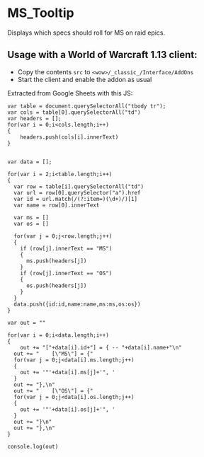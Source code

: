 # MS_Tooltip
Displays which specs should roll for MS on raid epics.

## Usage with a World of Warcraft 1.13 client:
* Copy the contents `src` to `<wow>/_classic_/Interface/AddOns`
* Start the client and enable the addon as usual

Extracted from Google Sheets with this JS:
```
var table = document.querySelectorAll("tbody tr");
var cols = table[0].querySelectorAll("td")
var headers = [];
for(var i = 0;i<cols.length;i++)
{
    headers.push(cols[i].innerText)
}


var data = [];

for(var i = 2;i<table.length;i++)
{
  var row = table[i].querySelectorAll("td")
  var url = row[0].querySelector("a").href
  var id = url.match(/(?:item=)(\d+)/)[1]
  var name = row[0].innerText
  
  var ms = []
  var os = []

  for(var j = 0;j<row.length;j++)
  {
    if (row[j].innerText == "MS")
    {
      ms.push(headers[j])
    }
    if (row[j].innerText == "OS")
    {
      os.push(headers[j])
    }
  }
  data.push({id:id,name:name,ms:ms,os:os})
}

var out = ""

for(var i = 0;i<data.length;i++)
{
    out += "["+data[i].id+"] = { -- "+data[i].name+"\n"
  out += "    [\"MS\"] = {"
  for(var j = 0;j<data[i].ms.length;j++)
  {
    out += '"'+data[i].ms[j]+'", '
  }
  out += "},\n"
  out += "    [\"OS\"] = {"
  for(var j = 0;j<data[i].os.length;j++)
  {
    out += '"'+data[i].os[j]+'", '
  }
  out += "}\n"
  out += "},\n"
}

console.log(out)
```
